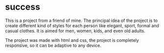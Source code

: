# success
This is a project from a friend of mine. The principal idea of the project is to create different kind of styles for each person like elegant, sport, formal and casual
clothes. It is aimed for men, women, kids, and even old adults.

The project was made with html and css, the project is completely responsive, so it can be adaptive to any device.

